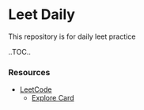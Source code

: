 # Leet Daily
This repository is for daily leet practice

..TOC..

### Resources
- [LeetCode](https://leetcode.com/explore/learn)
    - [Explore Card](https://leetcode.com/explore/learn/card/the-leetcode-beginners-guide/679/sql-syntax/4358/)
